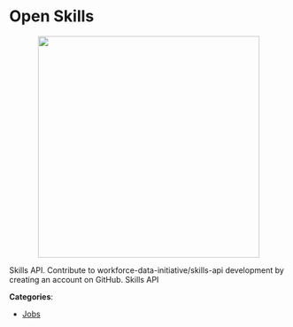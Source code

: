 # Open Skills
<p align="center">
    <img width="400" src="https://raw.githubusercontent.com/apis-list/apis-list/apis/open-skills/logo_256x256.png" />
</p>

Skills API.  Contribute to workforce-data-initiative/skills-api development by creating an account on GitHub.  Skills API



**Categories**:
- [Jobs](https://github.com/apis-list/apis-list#jobs)




